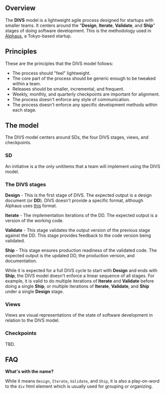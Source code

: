 ## Overview

The **DIVS** model is a lightweight agile process designed for startups with smaller teams. It centers around the "**Design**, **Iterate**, **Validate**, and **Ship**" stages of doing software development. This is the methodology used in [Alphaus](https://www.linkedin.com/company/alphaus/), a Tokyo-based startup.

## Principles

These are the principles that the DIVS model follows:

* The process should "feel" lightweight.
* The core part of the process should be generic enough to be tweaked within a team.
* Releases should be smaller, incremental, and frequent.
* Weekly, monthly, and quarterly checkpoints are important for alignment.
* The process doesn't enforce any style of communication.
* The process doesn't enforce any specific development methods within each stage.

## The model

The DIVS model centers around SDs, the four DIVS stages, views, and checkpoints.

### SD

An initiative is a the only unititems that a team will implement using the DIVS model. 

### The DIVS stages

**Design** - This is the first stage of DIVS. The expected output is a design document (or **DD**). DIVS doesn't provide a specific format, although Alphaus uses [this](https://github.com/alphauslabs/dd-fmt) format.

**Iterate** - The implementation iterations of the DD. The expected output is a version of the working code.

**Validate** - This stage validates the output version of the previous stage against the DD. This stage provides feedback to the code version being validated.

**Ship** - This stage ensures production readiness of the validated code. The expected output is the updated DD, the production version, and documentation.

While it is expected for a full DIVS cycle to start with **Design** and ends with **Ship**, the DIVS model doesn't enforce a linear sequence of all stages. For example, it is valid to do multiple iterations of **Iterate** and **Validate** before doing a single **Ship**, or multiple iterations of **Iterate**, **Validate**, and **Ship** under a single **Design** stage.

### Views

Views are visual representations of the state of software development in relation to the DIVS model.

### Checkpoints

TBD.

## FAQ

**What's with the name?**

While it means `Design`, `Iterate`, `Validate`, and `Ship`, it is also a play-on-word to the `div` html element which is usually used for grouping or organizing.
